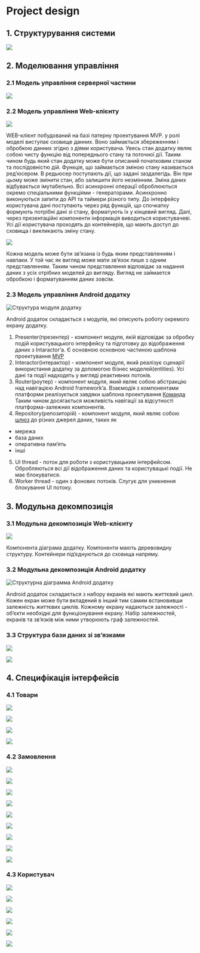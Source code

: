 # Project d**esign**

## 1. Структурування системи

![](https://d2mxuefqeaa7sj.cloudfront.net/s_9B49B802F618CBB52DEB4ADD78773B2216645E5EBA081A2E3A9DFEC9F514EEDC_1527459419500_Screenshot_20180528_011645.png)

## 2. Моделювання управління

### 2.1 Модель управління серверної частини

![](https://d2mxuefqeaa7sj.cloudfront.net/s_9B49B802F618CBB52DEB4ADD78773B2216645E5EBA081A2E3A9DFEC9F514EEDC_1527188945742_Screenshot_20180524_220851.png)

### 2.2 Модель управління Web-клієнту

![](https://d2mxuefqeaa7sj.cloudfront.net/s_A87A4D3FA0916DF33E074F20A0DFBA7EC48A024E13093A601962CCBE8B30C3AD_1527460062116_Untitled+Diagram+1.svg)

WEB-клієнт побудований на базі патерну проектування MVP. у ролі моделі виступає сховище данних. Воно займається збереженням і обробкою данних згідно з діями користувача. Увесь стан додатку являє собою чисту функцію від попереднього стану та поточної дії. Таким чином будь який стан додатку може бути описаний початковим станом та послідовністю дій. Функція, що займається зміною стану називається ред’юсером. В редьюсер поступають дії, що задані заздалегідь. Він при цьому може змінити стан, або залишити його незмінним. Зміна даних відбувається імутабельно. 
Всі асинхронні операції оброблюються окремо спеціальними функціями - генераторами. Асинхронно виконуються запити до API та таймери різного типу.
До інтерфейсу користувача дані поступають через ряд функцій, що спочкатку формують потрібні дані зі стану, форматують їх у кінцевий вигляд. Далі, через презентаційні компоненти інформація виводиться користувачеві.
Усі дії користувача проходять до контейнерів, що мають доступ до сховища і викликають зміну стану.

![](https://d2mxuefqeaa7sj.cloudfront.net/s_A87A4D3FA0916DF33E074F20A0DFBA7EC48A024E13093A601962CCBE8B30C3AD_1527538366565_Untitled+Diagram+4.svg)

Кожна модель може бути зв’язана із будь яким представленням і навпаки. У той час як вигляд може мати зв’язок лише з одним представленням. Таким чином представлення відповідає за надання даних з усіх отрібних моделей до вигляду. Вигляд не займается обробкою і форматуванням даних зовсім.

### 2.3 Модель управління Android додатку

![Структура модуля додатку](https://d2mxuefqeaa7sj.cloudfront.net/s_D30A39A76CD97880872C7450CC4DB0D753E7DA46624F313C8EEA4E7714DA4680_1527369152285_se-shop-android-arch+3.png)

Android додаток складається з модулів, які описують роботу окремого екрану додатку.

1. Presenter(презентер) - компонент модуля, якій відповідає за обробку подій користувацького інтерфейсу та підготовку до відображення даних з Intaractor’а. Є основною основною частиною шаблона проектування [MVP](https://uk.wikipedia.org/wiki/Model-View-Presenter)
[](https://github.com/Arello-Mobile/Moxy)
2. Interactor(інтерактор) - компонент модуля, який реалізує сценарії використання додатку за допомогою бізнес моделей(entities). Усі дані та події надходять у вигляді реактивних потоків.
3. Router(роутер) - компонент модуля, який являє собою абстракцію над навігацією Android framework’a. Взаємодія з компонентами платформи реалізується завдяки шаблона проектування [Команда](https://uk.wikipedia.org/wiki/%D0%9A%D0%BE%D0%BC%D0%B0%D0%BD%D0%B4%D0%B0_(%D1%88%D0%B0%D0%B1%D0%BB%D0%BE%D0%BD_%D0%BF%D1%80%D0%BE%D0%B5%D0%BA%D1%82%D1%83%D0%B2%D0%B0%D0%BD%D0%BD%D1%8F)) Таким чином досягається можливість навігації за відсутності платформа-залежних компонентів.
4. Repository(репозиторій) - компонент модуля, який являє собою [шлюз](http://design-pattern.ru/patterns/gateway.html) до різних джерел даних, таких як
  - мережа
  - база даних
  - оперативна пам’ять
  - інші
5. UI thread - поток для роботи з користувацьким інтерфейсом. Обробляються всі дії відображення даних та користувацькі події. Не має блокуватися.
6. Worker thread - один з фонових потоків. Слугує для уникнення блокування UI потоку.

## 3. Модульна декомпозиція

### 3.1 Модульна декомпозиція Web-клієнту

![](https://d2mxuefqeaa7sj.cloudfront.net/s_A87A4D3FA0916DF33E074F20A0DFBA7EC48A024E13093A601962CCBE8B30C3AD_1527537751587_Untitled+Diagram+2.svg)

Компонента діаграма додатку.
Компоненти мають деревовидну структуру. Контейнери під’єднуються до сховища напряму.

### 3.2 Модульна декомпозиція Android додатку

![Структурна діаграмма Android додатку](https://d2mxuefqeaa7sj.cloudfront.net/s_D30A39A76CD97880872C7450CC4DB0D753E7DA46624F313C8EEA4E7714DA4680_1527542922145_module-decompose.png)

Android додаток складається з набору екранів які мають життєвий цикл. Кожен екран може бути вкладений в інший тим самим встановивши залежність життєвих циклів. Кожному екрану надаються залежності - об’єкти необхідні для функціонування екрану. Набір залежностей, екранів та зв’язків між ними утворюють граф залежностей. 

### 3.3 Структура бази даних зі зв’язками

![](https://d2mxuefqeaa7sj.cloudfront.net/s_9B49B802F618CBB52DEB4ADD78773B2216645E5EBA081A2E3A9DFEC9F514EEDC_1527458838341_Screenshot_20180528_010639.png)

![](https://d2mxuefqeaa7sj.cloudfront.net/s_9B49B802F618CBB52DEB4ADD78773B2216645E5EBA081A2E3A9DFEC9F514EEDC_1527458976730_Screenshot_20180528_010930.png)



## 4. Специфікація інтерфейсів

### 4.1 Товари

![](https://d2mxuefqeaa7sj.cloudfront.net/s_9B49B802F618CBB52DEB4ADD78773B2216645E5EBA081A2E3A9DFEC9F514EEDC_1527457798880_Screenshot_20180528_004949.png)

![](https://d2mxuefqeaa7sj.cloudfront.net/s_9B49B802F618CBB52DEB4ADD78773B2216645E5EBA081A2E3A9DFEC9F514EEDC_1527457916384_Screenshot_20180528_005145.png)

![](https://d2mxuefqeaa7sj.cloudfront.net/s_9B49B802F618CBB52DEB4ADD78773B2216645E5EBA081A2E3A9DFEC9F514EEDC_1527453379630_Screenshot_20180527_233609.png)



![](https://d2mxuefqeaa7sj.cloudfront.net/s_9B49B802F618CBB52DEB4ADD78773B2216645E5EBA081A2E3A9DFEC9F514EEDC_1527453347813_Screenshot_20180527_233540.png)

### 4.2 Замовлення

![](https://d2mxuefqeaa7sj.cloudfront.net/s_9B49B802F618CBB52DEB4ADD78773B2216645E5EBA081A2E3A9DFEC9F514EEDC_1527454642306_Screenshot_20180527_235714.png)

![](https://d2mxuefqeaa7sj.cloudfront.net/s_9B49B802F618CBB52DEB4ADD78773B2216645E5EBA081A2E3A9DFEC9F514EEDC_1527453417390_Screenshot_20180527_233650.png)

![](https://d2mxuefqeaa7sj.cloudfront.net/s_9B49B802F618CBB52DEB4ADD78773B2216645E5EBA081A2E3A9DFEC9F514EEDC_1527453503672_Screenshot_20180527_233815.png)

![](https://d2mxuefqeaa7sj.cloudfront.net/s_9B49B802F618CBB52DEB4ADD78773B2216645E5EBA081A2E3A9DFEC9F514EEDC_1527453552712_Screenshot_20180527_233906.png)

![](https://d2mxuefqeaa7sj.cloudfront.net/s_9B49B802F618CBB52DEB4ADD78773B2216645E5EBA081A2E3A9DFEC9F514EEDC_1527454559972_Screenshot_20180527_235547.png)

![](https://d2mxuefqeaa7sj.cloudfront.net/s_9B49B802F618CBB52DEB4ADD78773B2216645E5EBA081A2E3A9DFEC9F514EEDC_1527454678978_Screenshot_20180527_235752.png)

![](https://d2mxuefqeaa7sj.cloudfront.net/s_9B49B802F618CBB52DEB4ADD78773B2216645E5EBA081A2E3A9DFEC9F514EEDC_1527454896635_Screenshot_20180528_000126.png)

![](https://d2mxuefqeaa7sj.cloudfront.net/s_9B49B802F618CBB52DEB4ADD78773B2216645E5EBA081A2E3A9DFEC9F514EEDC_1527454939298_Screenshot_20180528_000212.png)

![](https://d2mxuefqeaa7sj.cloudfront.net/s_9B49B802F618CBB52DEB4ADD78773B2216645E5EBA081A2E3A9DFEC9F514EEDC_1527455077895_Screenshot_20180528_000430.png)

### 4.3 Користувач

![](https://d2mxuefqeaa7sj.cloudfront.net/s_9B49B802F618CBB52DEB4ADD78773B2216645E5EBA081A2E3A9DFEC9F514EEDC_1527457102175_Screenshot_20180528_003812.png)

![](https://d2mxuefqeaa7sj.cloudfront.net/s_9B49B802F618CBB52DEB4ADD78773B2216645E5EBA081A2E3A9DFEC9F514EEDC_1527457474792_Screenshot_20180528_004426.png)

![](https://d2mxuefqeaa7sj.cloudfront.net/s_9B49B802F618CBB52DEB4ADD78773B2216645E5EBA081A2E3A9DFEC9F514EEDC_1527457439091_Screenshot_20180528_004350.png)

![](https://d2mxuefqeaa7sj.cloudfront.net/s_9B49B802F618CBB52DEB4ADD78773B2216645E5EBA081A2E3A9DFEC9F514EEDC_1527457504549_Screenshot_20180528_004456.png)

![](https://d2mxuefqeaa7sj.cloudfront.net/s_9B49B802F618CBB52DEB4ADD78773B2216645E5EBA081A2E3A9DFEC9F514EEDC_1527457588303_Screenshot_20180528_004617.png)

![](https://d2mxuefqeaa7sj.cloudfront.net/s_9B49B802F618CBB52DEB4ADD78773B2216645E5EBA081A2E3A9DFEC9F514EEDC_1527457406421_Screenshot_20180528_004317.png)

